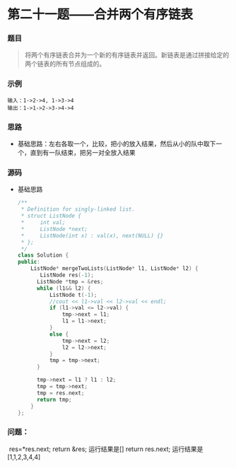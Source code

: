 # 第二十一题——合并两个有序链表

### 题目

> 将两个有序链表合并为一个新的有序链表并返回。新链表是通过拼接给定的两个链表的所有节点组成的。 

### 示例

```
输入：1->2->4, 1->3->4
输出：1->1->2->3->4->4
```

### 思路

* 基础思路：左右各取一个，比较，把小的放入结果，然后从小的队中取下一个，直到有一队结束，把另一对全放入结果


### 源码

* 基础思路

  ```c++
  /**
   * Definition for singly-linked list.
   * struct ListNode {
   *     int val;
   *     ListNode *next;
   *     ListNode(int x) : val(x), next(NULL) {}
   * };
   */
  class Solution {
  public:
      ListNode* mergeTwoLists(ListNode* l1, ListNode* l2) {
         ListNode res(-1);
  		ListNode *tmp = &res;
  		while (l1&& l2) {
  			ListNode t(-1);
  			//cout << l1->val << l2->val << endl;
  			if (l1->val <= l2->val) {
  				tmp->next = l1;
  				l1 = l1->next;
  			}
  			else {
  				tmp->next = l2;
  				l2 = l2->next;
  			}						
  			tmp = tmp->next;	
  		}
  
  		tmp->next = l1 ? l1 : l2;
  		tmp = tmp->next;
  		tmp = res.next;
  		return tmp; 
      }
  };
  ```

### 问题：

​       res=*res.next;
       return &res;
       运行结果是[]
       return res.next;
       运行结果是[1,1,2,3,4,4]